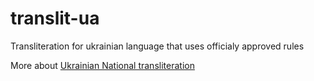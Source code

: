 translit-ua
===========

Transliteration for ukrainian language that uses officialy approved rules

More about [Ukrainian National transliteration](http://en.wikipedia.org/wiki/Romanization_of_Ukrainian)
